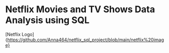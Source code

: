 # Netflix Movies and TV Shows Data Analysis using SQL
[Netflix Logo]{https://github.com/Anna464/netflix_sql_project/blob/main/netflix%20image}
